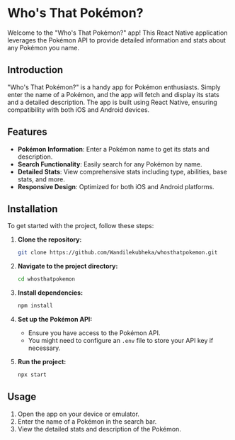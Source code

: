 # Who's That Pokémon?

Welcome to the "Who's That Pokémon?" app! This React Native application leverages the Pokémon API to provide detailed information and stats about any Pokémon you name.



## Introduction

"Who's That Pokémon?" is a handy app for Pokémon enthusiasts. Simply enter the name of a Pokémon, and the app will fetch and display its stats and a detailed description. The app is built using React Native, ensuring compatibility with both iOS and Android devices.

## Features

- **Pokémon Information**: Enter a Pokémon name to get its stats and description.
- **Search Functionality**: Easily search for any Pokémon by name.
- **Detailed Stats**: View comprehensive stats including type, abilities, base stats, and more.
- **Responsive Design**: Optimized for both iOS and Android platforms.

## Installation

To get started with the project, follow these steps:

1. **Clone the repository:**
   ```bash
   git clone https://github.com/Wandilekubheka/whosthatpokemon.git
   ```

2. **Navigate to the project directory:**
   ```bash
   cd whosthatpokemon
   ```

3. **Install dependencies:**
   ```bash
   npm install
   ```

4. **Set up the Pokémon API:**
   - Ensure you have access to the Pokémon API.
   - You might need to configure an `.env` file to store your API key if necessary.

5. **Run the project:**
   ```bash
   npx start
   ```

## Usage

1. Open the app on your device or emulator.
2. Enter the name of a Pokémon in the search bar.
3. View the detailed stats and description of the Pokémon.



